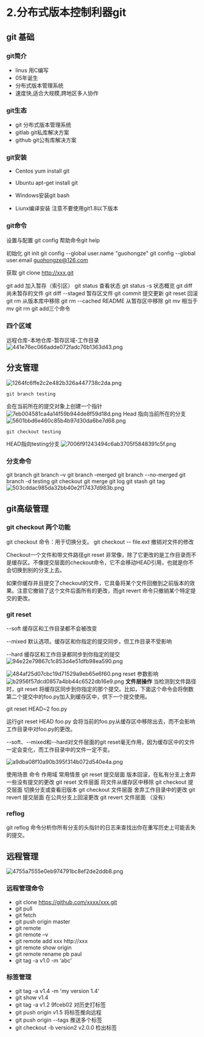 # 2.分布式版本控制利器git

## git 基础
### git简介
* linus 用C编写
* 05年诞生
* 分布式版本管理系统
* 速度快,适合大规模,跨地区多人协作

### git生态
* git 分布式版本管理系统
* gitlab git私库解决方案
* github git公有库解决方案

### git安装
* Centos 
yum install git
* Ubuntu 
apt-get install git

* Windows安装git bash
* Liunx编译安装
注意不要使用git1.8以下版本

### git命令
设置与配置 git config 
帮助命令git help 

初始化
git init
git config --global user.name "guohongze"
git config --global user.email guohongze@126.com

获取
git clone http://xxx.git

git add 		加入暂存（索引区）
git status 		查看状态
git status -s	状态概览
git diff		尚未暂存的文件
git diff --staged    暂存区文件
git commit 	提交更新
git reset 		回滚
git rm 		从版本库中移除
git rm --cached README 从暂存区中移除
git mv 		相当于mv git rm git add三个命令

### 四个区域
远程仓库-本地仓库-暂存区域-工作目录
![441e76ec066adde072fadc76b1363d43.png](evernotecid://8FFE4719-72F7-4332-B58A-CDD367D554D8/appyinxiangcom/18527455/ENResource/p2224)


## 分支管理
![1264fc6ffe2c2e482b326a447738c2da.png](evernotecid://8FFE4719-72F7-4332-B58A-CDD367D554D8/appyinxiangcom/18527455/ENResource/p2225)
```shell
git branch testing
```
会在当前所在的提交对象上创建一个指针
![7eb004581ca4a14f59b944de8f59d18d.png](evernotecid://8FFE4719-72F7-4332-B58A-CDD367D554D8/appyinxiangcom/18527455/ENResource/p2226)
Head 指向当前所在的分支
![5601bbd6e460c85b4b97d30da6be7d68.png](evernotecid://8FFE4719-72F7-4332-B58A-CDD367D554D8/appyinxiangcom/18527455/ENResource/p2227)
```shell
git checkout testing
```
HEAD指向testing分支
![7006f91243494c6ab3705f5848391c5f.png](evernotecid://8FFE4719-72F7-4332-B58A-CDD367D554D8/appyinxiangcom/18527455/ENResource/p2228)
### 分支命令
git branch 
git branch –v
git branch –merged
git branch --no-merged
git branch -d testing
git checkout 
git merge 
git log 
git stash 
git tag
![503cddac985da32bb40e2f17437d983b.png](evernotecid://8FFE4719-72F7-4332-B58A-CDD367D554D8/appyinxiangcom/18527455/ENResource/p2229)

## git高级管理
### git checkout 两个功能
git checkout 命令：用于切换分支。
git checkout -- file.ext 撤销对文件的修改

Checkout一个文件和带文件路径git reset 非常像，除了它更改的是工作目录而不是缓存区。不像提交层面的checkout命令，它不会移动HEAD引用，也就是你不会切换到别的分支上去。

如果你缓存并且提交了checkout的文件，它具备将某个文件回撤到之前版本的效果。注意它撤销了这个文件后面所有的更改，而git revert 命令只撤销某个特定提交的更改。
### git reset

--soft 	缓存区和工作目录都不会被改变

--mixed	默认选项。缓存区和你指定的提交同步，但工作目录不受影响

--hard	缓存区和工作目录都同步到你指定的提交
![94e22e79867c1c853d4e51dfb98ea590.png](evernotecid://8FFE4719-72F7-4332-B58A-CDD367D554D8/appyinxiangcom/18527455/ENResource/p2231)

![484af25d07cbc19d71529a9eb65e6f60.png](evernotecid://8FFE4719-72F7-4332-B58A-CDD367D554D8/appyinxiangcom/18527455/ENResource/p2234)
reset 参数影响
![b2956f57dcd0857a4bb44c6522db16e9.png](evernotecid://8FFE4719-72F7-4332-B58A-CDD367D554D8/appyinxiangcom/18527455/ENResource/p2233)
**文件层操作**
当检测到文件路径时，git reset 将缓存区同步到你指定的那个提交。比如，下面这个命令会将倒数第二个提交中的foo.py加入到缓存区中，供下一个提交使用。

git reset HEAD~2 foo.py

运行git reset HEAD foo.py 会将当前的foo.py从缓存区中移除出去，而不会影响工作目录中对foo.py的更改。

--soft、--mixed和--hard对文件层面的git reset毫无作用，因为缓存区中的文件一定会变化，而工作目录中的文件一定不变。

![a9dba08f10a90b395f314b072d540e4a.png](evernotecid://8FFE4719-72F7-4332-B58A-CDD367D554D8/appyinxiangcom/18527455/ENResource/p2235)

使用场景
命令	作用域	常用情景
git reset	提交层面	版本回滚，在私有分支上舍弃一些没有提交的更改
git reset	文件层面	将文件从缓存区中移除
git checkout	提交层面	切换分支或查看旧版本
git checkout	文件层面	舍弃工作目录中的更改
git revert	提交层面	在公共分支上回滚更改
git revert	文件层面	（没有）

### reflog
git reflog 命令分析你所有分支的头指针的日志来查找出你在重写历史上可能丢失的提交。
## 远程管理
![4755a7555e0eb974791bc8ef2de2ddb8.png](evernotecid://8FFE4719-72F7-4332-B58A-CDD367D554D8/appyinxiangcom/18527455/ENResource/p2230)

### 远程管理命令

* git clone https://github.com/xxxx/xxx.git
* git pull
* git fetch
* git push origin master
* git remote 
* git remote –v
* git remote add xxx http://xxx
* git remote show origin
* git remote rename pb paul
* git tag -a v1.0 -m ‘abc’

### 标签管理

* git tag -a v1.4 -m 'my version 1.4‘
* git show v1.4
* git tag -a v1.2 9fceb02			对历史打标签
* git push origin v1.5			将标签推向远程
* git push origin --tags			推送多个标签
* git checkout -b version2 v2.0.0	检出标签